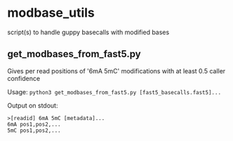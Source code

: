 # modbase_utils
script(s) to handle guppy basecalls with modified bases


## get_modbases_from_fast5.py
Gives per read positions of '6mA 5mC' modifications with at least 0.5 caller confidence

Usage:
```python3 get_modbases_from_fast5.py [fast5_basecalls.fast5]...```

Output on stdout:
```
>[readid] 6mA 5mC [metadata]...
6mA pos1,pos2,...
5mC pos1,pos2,...
```
